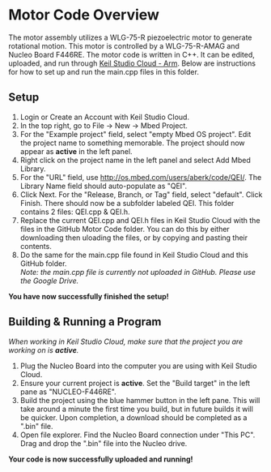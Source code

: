 <h1>Motor Code Overview</h1>
The motor assembly utilizes a WLG-75-R piezoelectric motor to generate rotational motion. This motor is controlled by a WLG-75-R-AMAG and Nucleo Board F446RE. The motor code is written in C++. It can be edited, uploaded, and run through <a href="https://studio.keil.arm.com/">Keil Studio Cloud - Arm</a>. Below are instructions for how to set up and run the main.cpp files in this folder.
<h2>Setup</h2>
<ol>
  <li>Login or Create an Account with Keil Studio Cloud.</li>
  <li>In the top right, go to File -> New -> Mbed Project.</li>
  <li>For the "Example project" field, select "empty Mbed OS project". Edit the project name to something memorable. The project should now appear as <b>active</b> in the left panel.</li>
  <li>Right click on the project name in the left panel and select Add Mbed Library.</li>
  <li> For the "URL" field, use <a href=http://os.mbed.com/users/aberk/code/QEI/>http://os.mbed.com/users/aberk/code/QEI/</a>. The Library Name field should auto-populate as "QEI". </li>
  <li>Click Next. For the "Release, Branch, or Tag" field, select "default". Click Finish. There should now be a subfolder labeled QEI. This folder contains 2 files: QEI.cpp & QEI.h.</li>
  <li>Replace the current QEI.cpp and QEI.h files in Keil Studio Cloud with the files in the GitHub Motor Code folder. You can do this by either downloading then uloading the files, or by copying and pasting their contents.</li>
  <li>Do the same for the main.cpp file found in Keil Studio Cloud and this GitHub folder.</li>
<i>Note: the main.cpp file is currently not uploaded in GitHub. Please use the Google Drive.</i>
</ol>
<b>You have now successfully finished the setup!</b>
<h2>Building & Running a Program</h2>
<i>When working in Keil Studio Cloud, make sure that the project you are working on is <b>active</b>.</i>
<ol>
  <li> Plug the Nucleo Board into the computer you are using with Keil Studio Cloud.</li>
  <li>Ensure your current project is <b>active</b>. Set the "Build target" in the left pane as "NUCLEO-F446RE".</li>
  <li>Build the project using the blue hammer button in the left pane. This will take around a minute the first time you build, but in future builds it will be quicker. Upon completion, a download should be completed as a ".bin" file.</li>
  <li> Open file explorer. Find the Nucleo Board connection under "This PC". Drag and drop the ".bin" file into the Nucleo drive.</li>
</ol>
<b>Your code is now successfully uploaded and running!</b>

